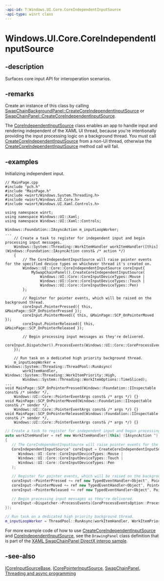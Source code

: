 ```yaml
---
-api-id: T:Windows.UI.Core.CoreIndependentInputSource
-api-type: winrt class
---
```


<!-- Class syntax.
public class CoreIndependentInputSource : Windows.UI.Core.ICoreInputSourceBase, Windows.UI.Core.ICorePointerInputSource
-->

# Windows.UI.Core.CoreIndependentInputSource

## -description
Surfaces core input API for interoperation scenarios.

## -remarks
Create an instance of this class by calling [SwapChainBackgroundPanel::CreateCoreIndependentInputSource](../windows.ui.xaml.controls/swapchainbackgroundpanel_createcoreindependentinputsource_467679991.md) or [SwapChainPanel::CreateCoreIndependentInputSource](../windows.ui.xaml.controls/swapchainpanel_createcoreindependentinputsource_467679991.md).

The [CoreIndependentInputSource](coreindependentinputsource.md) class enables an app to handle input and rendering independent of the XAML UI thread, because you're intentionally providing the input processing logic on a background thread. You must call [CreateCoreIndependentInputSource](../windows.ui.xaml.controls/swapchainpanel_createcoreindependentinputsource_467679991.md) from a non-UI thread, otherwise the [CreateCoreIndependentInputSource](../windows.ui.xaml.controls/swapchainpanel_createcoreindependentinputsource_467679991.md) method call will fail.

## -examples

Initializing independent input.

```cppwinrt
// MainPage.cpp
#include "pch.h"
#include "MainPage.h"
#include <winrt/Windows.System.Threading.h>
#include <winrt/Windows.UI.Core.h>
#include <winrt/Windows.UI.Xaml.Controls.h>

using namespace winrt;
using namespace Windows::UI::Xaml;
using namespace Windows::UI::Xaml::Controls;

Windows::Foundation::IAsyncAction m_inputLoopWorker;
...
    // Create a task to register for independent input and begin processing input messages.
    Windows::System::Threading::WorkItemHandler workItemHandler([this](Windows::Foundation::IAsyncAction const& /* action */)
    {
        // The CoreIndependentInputSource will raise pointer events for the specified device types on whichever thread it's created on.
        Windows::UI::Core::CoreIndependentInputSource coreInput{
            MySwapChainPanel().CreateCoreIndependentInputSource(
                Windows::UI::Core::CoreInputDeviceTypes::Mouse |
                Windows::UI::Core::CoreInputDeviceTypes::Touch |
                Windows::UI::Core::CoreInputDeviceTypes::Pen)
        };

        // Register for pointer events, which will be raised on the background thread.
        coreInput.PointerPressed({ this, &MainPage::SCP_OnPointerPressed });
        coreInput.PointerMoved({ this, &MainPage::SCP_OnPointerMoved });
        coreInput.PointerReleased({ this, &MainPage::SCP_OnPointerReleased });

        // Begin processing input messages as they're delivered.
        coreInput.Dispatcher().ProcessEvents(Windows::UI::Core::CoreProcessEventsOption::ProcessUntilQuit);
    });

    // Run task on a dedicated high priority background thread.
    m_inputLoopWorker = Windows::System::Threading::ThreadPool::RunAsync(
        workItemHandler, Windows::System::Threading::WorkItemPriority::High,
        Windows::System::Threading::WorkItemOptions::TimeSliced);
...
void MainPage::SCP_OnPointerPressed(Windows::Foundation::IInspectable const& /* sender */,
    Windows::UI::Core::PointerEventArgs const& /* args */) {}
void MainPage::SCP_OnPointerMoved(Windows::Foundation::IInspectable const& /* sender */,
    Windows::UI::Core::PointerEventArgs const& /* args */) {}
void MainPage::SCP_OnPointerReleased(Windows::Foundation::IInspectable const& /* sender */,
    Windows::UI::Core::PointerEventArgs const& /* args */) {}
```

```cpp
// Create a task to register for independent input and begin processing input messages.
auto workItemHandler = ref new WorkItemHandler([this] (IAsyncAction ^)
{
   // The CoreIndependentInputSource will raise pointer events for the specified device types on whichever thread it's created on.
   CoreIndependentInputSource^ coreInput = CreateCoreIndependentInputSource(
      Windows::UI::Core::CoreInputDeviceTypes::Mouse |
      Windows::UI::Core::CoreInputDeviceTypes::Touch |
      Windows::UI::Core::CoreInputDeviceTypes::Pen
   );

   // Register for pointer events, which will be raised on the background thread.
   coreInput->PointerPressed += ref new TypedEventHandler<Object^, PointerEventArgs^>(this, &MyClass::OnPointerPressed);
   coreInput->PointerMoved += ref new TypedEventHandler<Object^, PointerEventArgs^>(this, &MyClass::OnPointerMoved);
   coreInput->PointerReleased += ref new TypedEventHandler<Object^, PointerEventArgs^>(this, &MyClass::OnPointerReleased);

   // Begin processing input messages as they're delivered.
   coreInput->Dispatcher->ProcessEvents(CoreProcessEventsOption::ProcessUntilQuit);
});

// Run task on a dedicated high priority background thread.
m_inputLoopWorker = ThreadPool::RunAsync(workItemHandler, WorkItemPriority::High, WorkItemOptions::TimeSliced);
```

For more example code of how to use [CreateCoreIndependentInputSource](../windows.ui.xaml.controls/swapchainpanel_createcoreindependentinputsource_467679991.md) and [CoreIndependentInputSource](coreindependentinputsource.md), see the `DrawingPanel` class definition that is part of the [XAML SwapChainPanel DirectX interop sample](http://go.microsoft.com/fwlink/p/?LinkID=309155).

## -see-also
[ICoreInputSourceBase](icoreinputsourcebase.md), [ICorePointerInputSource](icorepointerinputsource.md), [SwapChainPanel](../windows.ui.xaml.controls/swapchainpanel.md), [Threading and async programming](http://msdn.microsoft.com/library/beac6333-655a-4bcf-9caf-bba15f715ea5)